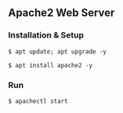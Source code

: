 ## Apache2 Web Server

### Installation & Setup
```
$ apt update; apt upgrade -y
```
```
$ apt install apache2 -y
```
### Run
```
$ apachectl start
```


